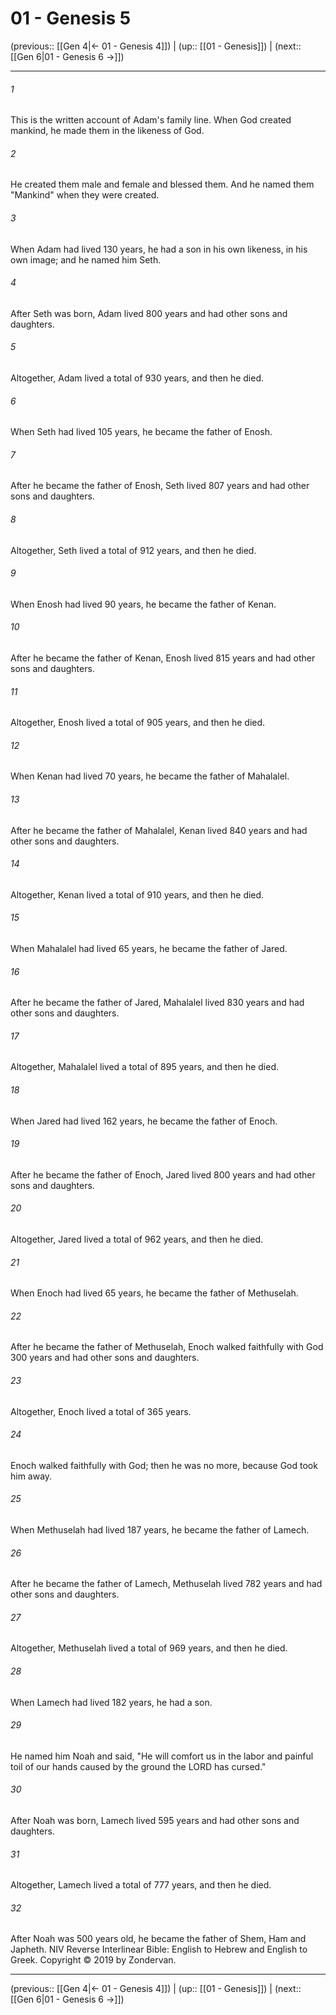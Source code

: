 # 01 - Genesis 5

(previous:: [[Gen 4|← 01 - Genesis 4]]) | (up:: [[01 - Genesis]]) | (next:: [[Gen 6|01 - Genesis 6 →]])

***


###### 1 
This is the written account of Adam's family line. When God created mankind, he made them in the likeness of God. 

###### 2 
He created them male and female and blessed them. And he named them "Mankind" when they were created. 

###### 3 
When Adam had lived 130 years, he had a son in his own likeness, in his own image; and he named him Seth. 

###### 4 
After Seth was born, Adam lived 800 years and had other sons and daughters. 

###### 5 
Altogether, Adam lived a total of 930 years, and then he died. 

###### 6 
When Seth had lived 105 years, he became the father of Enosh. 

###### 7 
After he became the father of Enosh, Seth lived 807 years and had other sons and daughters. 

###### 8 
Altogether, Seth lived a total of 912 years, and then he died. 

###### 9 
When Enosh had lived 90 years, he became the father of Kenan. 

###### 10 
After he became the father of Kenan, Enosh lived 815 years and had other sons and daughters. 

###### 11 
Altogether, Enosh lived a total of 905 years, and then he died. 

###### 12 
When Kenan had lived 70 years, he became the father of Mahalalel. 

###### 13 
After he became the father of Mahalalel, Kenan lived 840 years and had other sons and daughters. 

###### 14 
Altogether, Kenan lived a total of 910 years, and then he died. 

###### 15 
When Mahalalel had lived 65 years, he became the father of Jared. 

###### 16 
After he became the father of Jared, Mahalalel lived 830 years and had other sons and daughters. 

###### 17 
Altogether, Mahalalel lived a total of 895 years, and then he died. 

###### 18 
When Jared had lived 162 years, he became the father of Enoch. 

###### 19 
After he became the father of Enoch, Jared lived 800 years and had other sons and daughters. 

###### 20 
Altogether, Jared lived a total of 962 years, and then he died. 

###### 21 
When Enoch had lived 65 years, he became the father of Methuselah. 

###### 22 
After he became the father of Methuselah, Enoch walked faithfully with God 300 years and had other sons and daughters. 

###### 23 
Altogether, Enoch lived a total of 365 years. 

###### 24 
Enoch walked faithfully with God; then he was no more, because God took him away. 

###### 25 
When Methuselah had lived 187 years, he became the father of Lamech. 

###### 26 
After he became the father of Lamech, Methuselah lived 782 years and had other sons and daughters. 

###### 27 
Altogether, Methuselah lived a total of 969 years, and then he died. 

###### 28 
When Lamech had lived 182 years, he had a son. 

###### 29 
He named him Noah and said, "He will comfort us in the labor and painful toil of our hands caused by the ground the LORD has cursed." 

###### 30 
After Noah was born, Lamech lived 595 years and had other sons and daughters. 

###### 31 
Altogether, Lamech lived a total of 777 years, and then he died. 

###### 32 
After Noah was 500 years old, he became the father of Shem, Ham and Japheth. NIV Reverse Interlinear Bible: English to Hebrew and English to Greek. Copyright © 2019 by Zondervan.

***

(previous:: [[Gen 4|← 01 - Genesis 4]]) | (up:: [[01 - Genesis]]) | (next:: [[Gen 6|01 - Genesis 6 →]])
